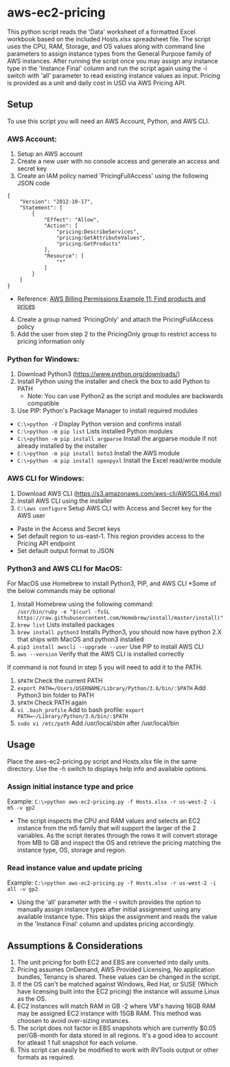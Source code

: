 # aws-ec2-pricing
This python script reads the 'Data' worksheet of a formatted Excel workbook based on the included Hosts.xlsx spreadsheet file.  The script uses the CPU, RAM, Storage, and OS values along with command line parameters to assign instance types from the General Purpose family of AWS instances.  After running the script once you may assign any instance type in the 'Instance Final' column and run the script again using the -i switch with 'all' parameter to read existing instance values as input. Pricing is provided as a unit and daily cost in USD via AWS Pricing API.      

## Setup
To use this script you will need an AWS Account, Python, and AWS CLI.

### AWS Account:
1. Setup an AWS account
2. Create a new user with no console access and generate an access and secret key
3. Create an IAM policy named 'PricingFullAccess' using the following JSON code
```
{
    "Version": "2012-10-17",
    "Statement": [
        {
            "Effect": "Allow",
            "Action": [
                "pricing:DescribeServices",
                "pricing:GetAttributeValues",
                "pricing:GetProducts"
            ],
            "Resource": [
                "*"
            ]
        }
    ]
}
```
- Reference: [AWS Billing Permissions Example 11: Find products and prices](https://docs.aws.amazon.com/awsaccountbilling/latest/aboutv2/billing-permissions-ref.html)
4. Create a group named 'PricingOnly' and attach the PricingFullAccess policy
5. Add the user from step 2 to the PricingOnly group to restrict access to pricing information only

### Python for Windows:
1. Download Python3 (https://www.python.org/downloads/)
2. Install Python using the installer and check the box to add Python to PATH
   - Note: You can use Python2 as the script and modules are backwards compatible
3. Use PIP: Python's Package Manager to install required modules
- `C:\>python -V` Display Python version and confirms install
- `C:\>python -m pip list` Lists installed Python modules
- `C:\>python -m pip install argparse` Install the argparse module if not already installed by the installer
- `C:\>python -m pip install boto3` Install the AWS module
- `C:\>python -m pip install openpyxl` Install the Excel read/write module
   
### AWS CLI for Windows:
1. Download AWS CLI (https://s3.amazonaws.com/aws-cli/AWSCLI64.msi)
2. Install AWS CLI using the installer
3. `C:\aws configure` Setup AWS CLI with Access and Secret key for the AWS user
- Paste in the Access and Secret keys
- Set default region to us-east-1.  This region provides access to the Pricing API endpoint
- Set default output format to JSON

### Python3 and AWS CLI for MacOS:
For MacOS use Homebrew to install Python3, PIP, and AWS CLI *Some of the below commands may be optional
1. Install Homebrew using the following command:   
   `/usr/bin/ruby -e "$(curl -fsSL https://raw.githubusercontent.com/Homebrew/install/master/install)"`
2. `brew list` Lists installed packages
3. `brew install python3` Installs Python3, you should now have python 2.X that ships with MacOS and python3 installed
5. `pip3 install awscli --upgrade --user` Use PIP to install AWS CLI
6. `aws --version` Verify that the AWS CLI is installed correctly  

If command is not found in step 5 you will need to add it to the PATH.
1. `$PATH` Check the current PATH
2. `export PATH=/Users/USERNAME/Library/Python/3.6/bin/:$PATH` Add Python3 bin folder to PATH
3. `$PATH` Check PATH again
4. `vi .bash_profile` Add to bash profile: `export PATH=~/Library/Python/3.6/bin/:$PATH`
5. `sudo vi /etc/path` Add /usr/local/sbin after /usr/local/bin  

## Usage
Place the aws-ec2-pricing.py script and Hosts.xlsx file in the same directory.  Use the -h switch to displays help info and available options.

### Assign initial instance type and price
Example: `C:\>python aws-ec2-pricing.py -f Hosts.xlsx -r us-west-2 -i m5 -v gp2`
- The script inspects the CPU and RAM values and selects an EC2 instance from the m5 family that will support the larger of the 2 variables.  As the script iterates through the rows it will convert storage from MB to GB and inspect the OS and retrieve the pricing matching the instance type, OS, storage and region.

### Read instance value and update pricing
Example: `C:\>python aws-ec2-pricing.py -f Hosts.xlsx -r us-west-2 -i all -v gp2`
- Using the 'all' parameter with the -i switch provides the option to manually assign instance types after initial assignment using any available instance type.  This skips the assignment and reads the value in the 'Instance Final' column and updates pricing accordingly.  

## Assumptions & Considerations
1. The unit pricing for both EC2 and EBS are converted into daily units.
2. Pricing assumes OnDemand, AWS Provided Licensing, No application bundles, Tenancy is shared.  These values can be changed in the script.
3. If the OS can't be matched against Windows, Red Hat, or SUSE (Which have licensing built into the EC2 pricing) the instance will assume Linux as the OS.
4. EC2 instances will match RAM in GB -2 where VM's having 16GB RAM may be assigned EC2 instance with 15GB RAM.  This method was choosen to avoid over-sizing instances.
5. The script does not factor in EBS snapshots which are currently $0.05 per/GB-month for data stored in all regions.  It's a good idea to account for atleast 1 full snapshot for each volume.
6. This script can easily be modified to work with RVTools output or other formats as required.  
